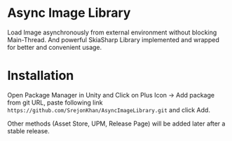 # Async Image Library

Load Image asynchronously from external environment without blocking Main-Thread. And powerful SkiaSharp Library implemented and wrapped for better and convenient usage.

# Installation

Open Package Manager in Unity and Click on Plus Icon -> Add package from git URL, paste following link `https://github.com/SrejonKhan/AsyncImageLibrary.git` and click Add.

Other methods (Asset Store, UPM, Release Page) will be added later after a stable release.